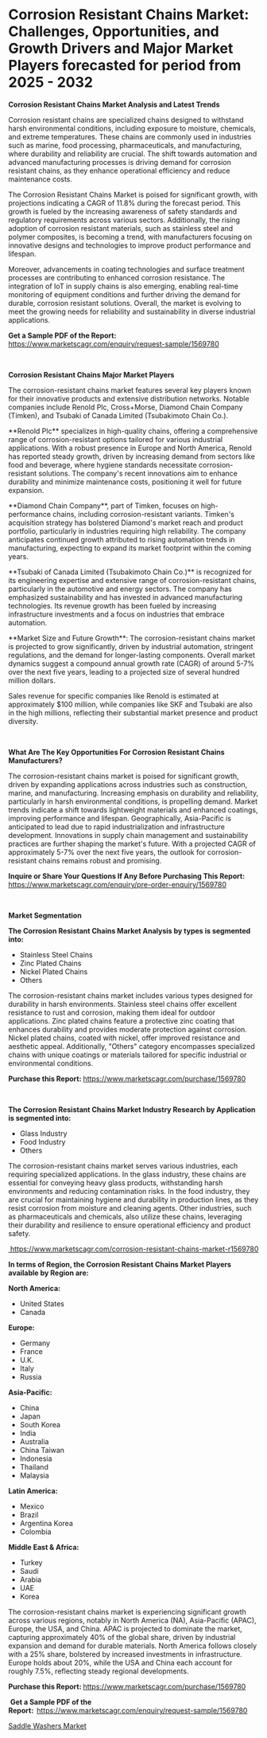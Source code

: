 <p><h1>Corrosion Resistant Chains Market: Challenges, Opportunities, and Growth Drivers and Major Market Players forecasted for period from 2025 - 2032</h1></p><p><strong>Corrosion Resistant Chains Market Analysis and Latest Trends</strong></p>
<p><p>Corrosion resistant chains are specialized chains designed to withstand harsh environmental conditions, including exposure to moisture, chemicals, and extreme temperatures. These chains are commonly used in industries such as marine, food processing, pharmaceuticals, and manufacturing, where durability and reliability are crucial. The shift towards automation and advanced manufacturing processes is driving demand for corrosion resistant chains, as they enhance operational efficiency and reduce maintenance costs.</p><p>The Corrosion Resistant Chains Market is poised for significant growth, with projections indicating a CAGR of 11.8% during the forecast period. This growth is fueled by the increasing awareness of safety standards and regulatory requirements across various sectors. Additionally, the rising adoption of corrosion resistant materials, such as stainless steel and polymer composites, is becoming a trend, with manufacturers focusing on innovative designs and technologies to improve product performance and lifespan. </p><p>Moreover, advancements in coating technologies and surface treatment processes are contributing to enhanced corrosion resistance. The integration of IoT in supply chains is also emerging, enabling real-time monitoring of equipment conditions and further driving the demand for durable, corrosion resistant solutions. Overall, the market is evolving to meet the growing needs for reliability and sustainability in diverse industrial applications.</p></p>
<p><strong>Get a Sample PDF of the Report:&nbsp;</strong> <a href="https://www.marketscagr.com/enquiry/request-sample/1569780?utm_campaign=2782&utm_medium=2&utm_source=Github&utm_content=ia&utm_term=25032025&utm_id=corrosion-resistant-chains">https://www.marketscagr.com/enquiry/request-sample/1569780</a></p>
<p>&nbsp;</p>
<p><strong>Corrosion Resistant Chains Major Market Players</strong></p>
<p><p>The corrosion-resistant chains market features several key players known for their innovative products and extensive distribution networks. Notable companies include Renold Plc, Cross+Morse, Diamond Chain Company (Timken), and Tsubaki of Canada Limited (Tsubakimoto Chain Co.).</p><p>**Renold Plc** specializes in high-quality chains, offering a comprehensive range of corrosion-resistant options tailored for various industrial applications. With a robust presence in Europe and North America, Renold has reported steady growth, driven by increasing demand from sectors like food and beverage, where hygiene standards necessitate corrosion-resistant solutions. The company's recent innovations aim to enhance durability and minimize maintenance costs, positioning it well for future expansion.</p><p>**Diamond Chain Company**, part of Timken, focuses on high-performance chains, including corrosion-resistant variants. Timken's acquisition strategy has bolstered Diamond's market reach and product portfolio, particularly in industries requiring high reliability. The company anticipates continued growth attributed to rising automation trends in manufacturing, expecting to expand its market footprint within the coming years.</p><p>**Tsubaki of Canada Limited (Tsubakimoto Chain Co.)** is recognized for its engineering expertise and extensive range of corrosion-resistant chains, particularly in the automotive and energy sectors. The company has emphasized sustainability and has invested in advanced manufacturing technologies. Its revenue growth has been fueled by increasing infrastructure investments and a focus on industries that embrace automation.</p><p>**Market Size and Future Growth**: The corrosion-resistant chains market is projected to grow significantly, driven by industrial automation, stringent regulations, and the demand for longer-lasting components. Overall market dynamics suggest a compound annual growth rate (CAGR) of around 5-7% over the next five years, leading to a projected size of several hundred million dollars.</p><p>Sales revenue for specific companies like Renold is estimated at approximately $100 million, while companies like SKF and Tsubaki are also in the high millions, reflecting their substantial market presence and product diversity.</p></p>
<p>&nbsp;</p>
<p><strong>What Are The Key Opportunities For Corrosion Resistant Chains Manufacturers?</strong></p>
<p><p>The corrosion-resistant chains market is poised for significant growth, driven by expanding applications across industries such as construction, marine, and manufacturing. Increasing emphasis on durability and reliability, particularly in harsh environmental conditions, is propelling demand. Market trends indicate a shift towards lightweight materials and enhanced coatings, improving performance and lifespan. Geographically, Asia-Pacific is anticipated to lead due to rapid industrialization and infrastructure development. Innovations in supply chain management and sustainability practices are further shaping the market's future. With a projected CAGR of approximately 5-7% over the next five years, the outlook for corrosion-resistant chains remains robust and promising.</p></p>
<p><strong>Inquire or Share Your Questions If Any Before Purchasing This Report:</strong> <a href="https://www.marketscagr.com/enquiry/pre-order-enquiry/1569780?utm_campaign=2782&utm_medium=2&utm_source=Github&utm_content=ia&utm_term=25032025&utm_id=corrosion-resistant-chains">https://www.marketscagr.com/enquiry/pre-order-enquiry/1569780</a></p>
<p>&nbsp;</p>
<p><strong>Market Segmentation</strong></p>
<p><strong>The Corrosion Resistant Chains Market Analysis by types is segmented into:</strong></p>
<p><ul><li>Stainless Steel Chains</li><li>Zinc Plated Chains</li><li>Nickel Plated Chains</li><li>Others</li></ul></p>
<p><p>The corrosion-resistant chains market includes various types designed for durability in harsh environments. Stainless steel chains offer excellent resistance to rust and corrosion, making them ideal for outdoor applications. Zinc plated chains feature a protective zinc coating that enhances durability and provides moderate protection against corrosion. Nickel plated chains, coated with nickel, offer improved resistance and aesthetic appeal. Additionally, "Others" category encompasses specialized chains with unique coatings or materials tailored for specific industrial or environmental conditions.</p></p>
<p><strong>Purchase this Report:&nbsp;</strong><a href="https://www.marketscagr.com/purchase/1569780?utm_campaign=2782&utm_medium=2&utm_source=Github&utm_content=ia&utm_term=25032025&utm_id=corrosion-resistant-chains">https://www.marketscagr.com/purchase/1569780</a></p>
<p>&nbsp;</p>
<p><strong>The Corrosion Resistant Chains Market Industry Research by Application is segmented into:</strong></p>
<p><ul><li>Glass Industry</li><li>Food Industry</li><li>Others</li></ul></p>
<p><p>The corrosion-resistant chains market serves various industries, each requiring specialized applications. In the glass industry, these chains are essential for conveying heavy glass products, withstanding harsh environments and reducing contamination risks. In the food industry, they are crucial for maintaining hygiene and durability in production lines, as they resist corrosion from moisture and cleaning agents. Other industries, such as pharmaceuticals and chemicals, also utilize these chains, leveraging their durability and resilience to ensure operational efficiency and product safety.</p></p>
<p><a href="https://www.marketscagr.com/corrosion-resistant-chains-market-r1569780?utm_campaign=2782&utm_medium=2&utm_source=Github&utm_content=ia&utm_term=25032025&utm_id=corrosion-resistant-chains">&nbsp;https://www.marketscagr.com/corrosion-resistant-chains-market-r1569780</a></p>
<p><strong>In terms of Region, the Corrosion Resistant Chains Market Players available by Region are:</strong></p>
<p>
    <p> <strong> North America: </strong>
        <ul>
            <li>United States</li>
            <li>Canada</li>
        </ul>
        </p> 
    <p> <strong> Europe: </strong>
        <ul>
            <li>Germany</li>
            <li>France</li>
            <li>U.K.</li>
            <li>Italy</li>
            <li>Russia</li>
        </ul>
        </p> 
    <p> <strong> Asia-Pacific: </strong>
        <ul>
            <li>China</li>
            <li>Japan</li>
            <li>South Korea</li>
            <li>India</li>
            <li>Australia</li>
            <li>China Taiwan</li>
            <li>Indonesia</li>
            <li>Thailand</li>
            <li>Malaysia</li>
        </ul>
        </p> 
    <p> <strong> Latin America: </strong>
        <ul>
            <li>Mexico</li>
            <li>Brazil</li>
            <li>Argentina Korea</li>
            <li>Colombia</li>
        </ul>
        </p> 
    <p> <strong> Middle East & Africa: </strong>
        <ul>
            <li>Turkey</li>
            <li>Saudi</li>
            <li>Arabia</li>
            <li>UAE</li>
            <li>Korea</li>
        </ul>
    </p>
    </p>
<p><p>The corrosion-resistant chains market is experiencing significant growth across various regions, notably in North America (NA), Asia-Pacific (APAC), Europe, the USA, and China. APAC is projected to dominate the market, capturing approximately 40% of the global share, driven by industrial expansion and demand for durable materials. North America follows closely with a 25% share, bolstered by increased investments in infrastructure. Europe holds about 20%, while the USA and China each account for roughly 7.5%, reflecting steady regional developments.</p></p>
<p><strong>Purchase this Report: </strong><a href="https://www.marketscagr.com/purchase/1569780?utm_campaign=2782&utm_medium=2&utm_source=Github&utm_content=ia&utm_term=25032025&utm_id=corrosion-resistant-chains">https://www.marketscagr.com/purchase/1569780</a></p>
<p>&nbsp;<strong>Get a Sample PDF of the Report:&nbsp;&nbsp;</strong><a href="https://www.marketscagr.com/enquiry/request-sample/1569780?utm_campaign=2782&utm_medium=2&utm_source=Github&utm_content=ia&utm_term=25032025&utm_id=corrosion-resistant-chains">https://www.marketscagr.com/enquiry/request-sample/1569780</a></p>
<p><strong></strong></p>
<p><p><a href="https://github.com/raeezkenedz/Market-Research-Report-List-1/blob/main/saddle-washers-market.md?utm_campaign=2782&utm_medium=2&utm_source=Github&utm_content=ia&utm_term=25032025&utm_id=corrosion-resistant-chains">Saddle Washers Market</a></p></p>
